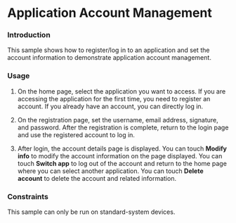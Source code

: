 # Application Account Management

### Introduction

This sample shows how to register/log in to an application and set the account information to demonstrate application account management.

### Usage

1. On the home page, select the application you want to access. If you are accessing the application for the first time, you need to register an account. If you already have an account, you can directly log in.

2. On the registration page, set the username, email address, signature, and password. After the registration is complete, return to the login page and use the registered account to log in.

3. After login, the account details page is displayed. You can touch **Modify info** to modify the account information on the page displayed. You can touch **Switch app** to log out of the account and return to the home page where you can select another application. You can touch **Delete account** to delete
the account and related information.

### Constraints

This sample can only be run on standard-system devices.
